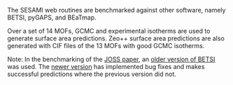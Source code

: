 The SESAMI web routines are benchmarked against other software, namely BETSI, pyGAPS, and BEaTmap.

Over a set of 14 MOFs, GCMC and experimental isotherms are used to generate surface area predictions.
Zeo++ surface area predictions are also generated with CIF files of the 13 MOFs with good GCMC isotherms.

Note: In the benchmarking of the [JOSS paper](https://joss.theoj.org/papers/10.21105/joss.05429), an [older version of BETSI](https://github.com/nakulrampal/betsi-gui/tree/89b3ec7a216084d4bb6e2963918c781f32810190) was used. The [newer version](https://github.com/nakulrampal/betsi-gui/tree/e68e3def588ef46116ce32677cdf51401f261701) has implemented bug fixes and makes successful predictions where the previous version did not.
